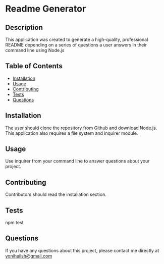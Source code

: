 # Readme Generator

## Description
This application was created to generate a high-quality, professional README depending on a series of questions a user answers in their command line using Node.js

## Table of Contents
* [Installation](#installation)
* [Usage](#usage)
* [Contributing](#contributing)
* [Tests](#tests)
* [Questions](#questions)

## Installation
The user should clone the repository from Github and download Node.js. This application also requires a file system and inquirer module.

## Usage
Use inquirer from your command line to answer questions about your project.

## Contributing
Contributors should read the installation section.

## Tests
npm test

## Questions
If you have any questions about this project, please contact me directly at yonihailsh@gmail.com

